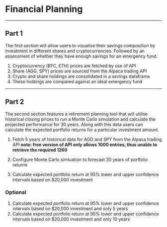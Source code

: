 # Financial Planning
---
## Part 1
The first section will allow users to visualise their savings composition by investment in different shares and cryptocurrencies. Followed by an assessment of whether they have enough savings for an emergency fund.

1. Cryptocurrency (BTC, ETH) prices are fetched by use of API
2. Share (AGG, SPY) prices are sourced from the Alpaca trading API
3. Crypto and share holdings are consolidated in a savings dataframe 
4. These holdings are compared against an ideal emergency fund

---
## Part 2
The second section features a retirement planning tool that will utilise historical closing prices to run a Monte Carlo simulation and calculate the projected performance for 30 years. Along with this data users can calculate the expected portfolio returns for a particular investment amount.

1. Fetch 5 years of historical data for AGG and SPY from the Alpaca trading API
**note: free version of API only allows 1000 entries, thus unable to retrieve the required 1260**  

2. Configure Monte Carlo simluation to forecast 30 years of portfolio returns  

3. Calculate expected portfolio return at 95% lower and upper confidence intervals based on $20,000 investment

### Optional
1. Calculate expected portfolio return at 95% lower and upper confidence intervals based on \$20,000 investment and only 5 years
2. Calculate expected portfolio return at 95% lower and upper confidence intervals based on \$20,000 investment and only 10 years